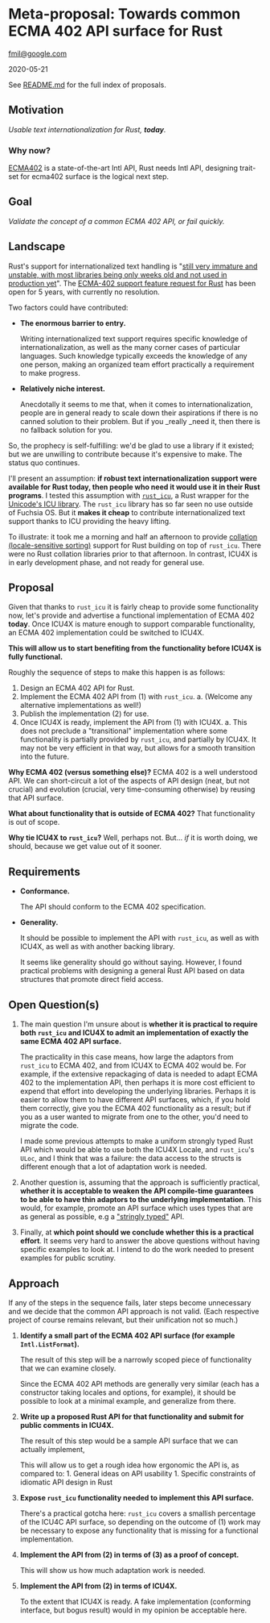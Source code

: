 # Meta-proposal: Towards common ECMA 402 API surface for Rust

[fmil@google.com](mailto:fmil@google.com)

2020-05-21

See [README.md](README.md) for the full index of proposals.


## Motivation

_Usable text internationalization for Rust, **today**._

### Why now?

[ECMA402][ecma402] is a state-of-the-art Intl API, Rust needs Intl API,
designing trait-set for ecma402 surface is the logical next step.

[ecma402]: https://developer.mozilla.org/en-US/docs/Web/JavaScript/Reference/Global_Objects/Intl

## Goal

_Validate the concept of a common ECMA 402 API, or fail quickly._


## Landscape

Rust's support for internationalized text handling is "[still very immature and
unstable, with most libraries being only weeks old and not used in production
yet](https://www.arewewebyet.org/topics/i18n/)".  The [ECMA-402 support feature
request for Rust](https://github.com/rust-lang/rfcs/issues/858) has been open
for 5 years, with currently no resolution.

Two factors could have contributed:

*   **The enormous barrier to entry.**

	Writing internationalized text support requires specific knowledge of
	internationalization, as well as the many corner cases of particular
	languages.  Such knowledge typically exceeds the knowledge of any one
	person, making an organized team effort practically a requirement to make
	progress.

*   **Relatively niche interest.**

	Anecdotally it seems to me that, when it comes to internationalization,
	people are in general ready to scale down their aspirations if there is no
	canned solution to their problem.  But if you _really _need it, then there
	is no fallback solution for you.

So, the prophecy is self-fulfilling: we'd be glad to use a library if it
existed; but we are unwilling to contribute because it's expensive to make.
The status quo continues.

I'll present an assumption: **if robust text internationalization support were
available for Rust today, then people who need it would use it in their Rust
programs**.  I tested this assumption with
[`rust_icu`](https://github.com/google/rust_icu), a Rust wrapper for the
[Unicode's ICU library](http://site.icu-project.org/home).  The `rust_icu`
library has so far seen no use outside of Fuchsia OS. But it **makes it cheap**
to contribute internationalized text support thanks to ICU providing the heavy
lifting.

To illustrate: it took me a morning and half an afternoon to provide [collation
(locale-sensitive sorting)](https://crates.io/crates/rust_icu_ucol) support for
Rust building on top of `rust_icu`.  There were no Rust collation libraries
prior to that afternoon.  In contrast, ICU4X is in early development phase, and
not ready for general use.


## Proposal

Given that thanks to `rust_icu` it is fairly cheap to provide some
functionality now, let's provide and advertise a functional implementation of
ECMA 402 **today**.  Once ICU4X is mature enough to support comparable
functionality, an ECMA 402 implementation could be switched to ICU4X.

**This will allow us to start benefiting from the functionality before ICU4X is
fully functional.**

Roughly the sequence of steps to make this happen is as follows:

1.  Design an ECMA 402 API for Rust.
1.  Implement the ECMA 402 API from (1) with `rust_icu`.
    a.  (Welcome any alternative implementations as well!)
1.  Publish the implementation (2) for use.
1.  Once ICU4X is ready, implement the API from (1) with ICU4X.
	a.  This does not preclude a "transitional" implementation where some
	functionality is partially provided by `rust_icu`, and partially by ICU4X.
	It may not be very efficient in that way, but allows for a smooth
	transition into the future.

**Why ECMA 402 (versus something else)?** ECMA 402 is a well understood API.
We can short-circuit a lot of the aspects of API design (neat, but not crucial)
and evolution (crucial, very time-consuming otherwise) by reusing that API
surface.

**What about functionality that is outside of ECMA 402?**  That functionality
is out of scope.

**Why tie ICU4X to `rust_icu`?**  Well, perhaps not.  But... *if* it is worth
doing, we should, because we get value out of it sooner.


## Requirements

*   **Conformance.**

	The API should conform to the ECMA 402 specification.

*   **Generality.**

	It should be possible to implement the API with `rust_icu`, as well as with
	ICU4X, as well as with another backing library.

	It seems like generality should go without saying.  However, I found
	practical problems with designing a general Rust API based on data
	structures that promote direct field access.


## Open Question(s)

1.  The main question I'm unsure about is **whether it is practical to require
	both `rust_icu` and ICU4X to admit an implementation of exactly the same
	ECMA 402 API surface.**

	The practicality in this case means, how large the adaptors from `rust_icu`
	to ECMA 402, and from ICU4X to ECMA 402 would be.  For example, if the
	extensive repackaging of data is needed to adapt ECMA 402 to the
	implementation API, then perhaps it is more cost efficient to expend that
	effort into developing the underlying libraries. Perhaps it is easier to
	allow them to have different API surfaces, which, if you hold them
	correctly, give you the ECMA 402 functionality as a result; but if you as a
	user wanted to migrate from one to the other, you'd need to migrate the
	code.

	I made some previous attempts to make a uniform strongly typed Rust API
	which would be able to use both the ICU4X Locale, and `rust_icu`'s `ULoc`,
	and I think that was a failure: the data access to the structs is different
	enough that a lot of adaptation work is needed.

1.  Another question is, assuming that the approach is sufficiently practical,
	**whether it is acceptable to weaken the API compile-time guarantees to be
	able to have thin adaptors to the underlying implementation**.  This would,
	for example, promote an API surface which uses types that are as general as
	possible, e.g a ["stringly typed"](https://wiki.c2.com/?StringlyTyped) API.

1.  Finally, at **which point should we conclude whether this is a practical
	effort**. It seems very hard to answer the above questions without having
	specific examples to look at.  I intend to do the work needed to present
	examples for public scrutiny.


## Approach

If any of the steps in the sequence fails, later steps become unnecessary and
we decide that the common API approach is not valid. (Each respective project
of course remains relevant, but their unification not so much.)

1.  **Identify a small part of the ECMA 402 API surface (for example
	`Intl.ListFormat`).**

	The result of this step will be a narrowly scoped piece of functionality
	that we can examine closely.

	Since the ECMA 402 API methods are generally very similar (each has a
	constructor taking locales and options, for example), it should be possible
	to look at a minimal example, and generalize from there.

1.  **Write up a proposed Rust API for that functionality and submit for public
	comments in ICU4X.**

	The result of this step would be a sample API surface that we can actually
	implement,

	This will allow us to get a rough idea how ergonomic the API is, as
	compared to:
        1.  General ideas on API usability
        1.  Specific constraints of idiomatic API design in Rust

1.  **Expose `rust_icu` functionality needed to implement this API surface.**

	There's a practical gotcha here: `rust_icu` covers a smallish percentage of
	the ICU4C API surface, so depending on the outcome of (1) work may be
	necessary to expose any functionality that is missing for a functional
	implementation.

1.  **Implement the API from (2) in terms of (3) as a proof of concept.**

    This will show us how much adaptation work is needed.

1.  **Implement the API from (2) in terms of ICU4X.**

	To the extent that ICU4X is ready.  A fake implementation (conforming
	interface, but bogus result) would in my opinion be acceptable here.

